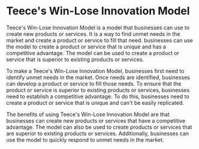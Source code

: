 # Teece's Win-Lose Innovation Model



Teece's Win-Lose Innovation Model is a model that businesses can use to create new products or services. It is a way to find unmet needs in the market and create a product or service to fill that need. businesses can use the model to create a product or service that is unique and has a competitive advantage. The model can be used to create a product or service that is superior to existing products or services.

To make a Teece's Win-Lose Innovation Model, businesses first need to identify unmet needs in the market. Once needs are identified, businesses can develop a product or service to fill those needs. To ensure that the product or service is superior to existing products or services, businesses need to establish a competitive advantage. To do this, businesses need to create a product or service that is unique and can't be easily replicated.

The benefits of using Teece's Win-Lose Innovation Model are that businesses can create new products or services that have a competitive advantage. The model can also be used to create products or services that are superior to existing products or services. Additionally, businesses can use the model to quickly respond to unmet needs in the market.